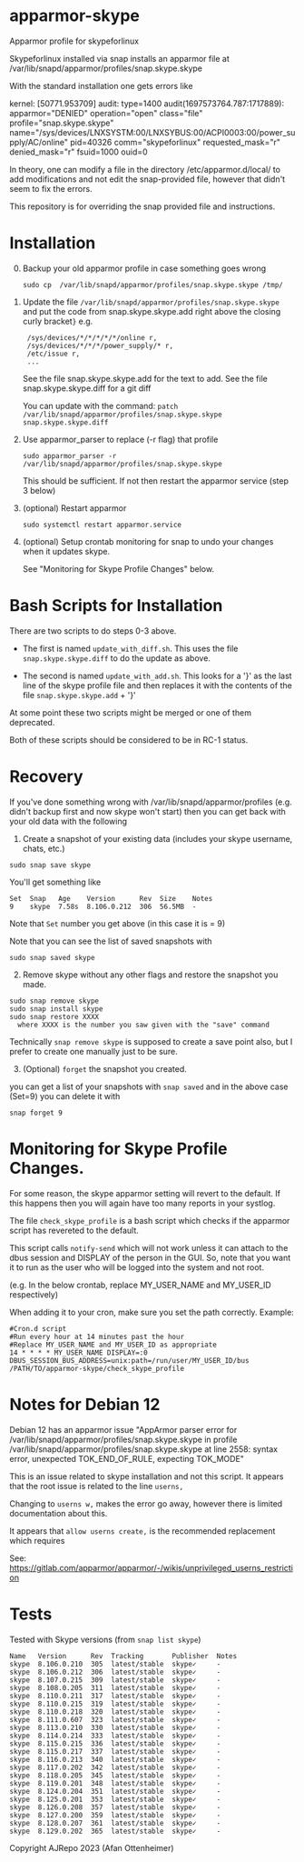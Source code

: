 # apparmor-skype
Apparmor profile for skypeforlinux

Skypeforlinux installed via snap installs an apparmor file at
/var/lib/snapd/apparmor/profiles/snap.skype.skype

With the standard installation one gets errors like

 kernel: [50771.953709] audit: type=1400 audit(1697573764.787:1717889): apparmor="DENIED" operation="open" class="file" profile="snap.skype.skype" name="/sys/devices/LNXSYSTM:00/LNXSYBUS:00/ACPI0003:00/power_supply/AC/online" pid=40326 comm="skypeforlinux" requested_mask="r" denied_mask="r" fsuid=1000 ouid=0

In theory, one can modify a file in the directory /etc/apparmor.d/local/ to add modifications and not edit the snap-provided file, however that didn't seem to fix
the errors.

This repository is for overriding the snap provided file and instructions.

# Installation

0. Backup your old apparmor profile in case something goes wrong

      `sudo cp  /var/lib/snapd/apparmor/profiles/snap.skype.skype /tmp/`

1. Update the file `/var/lib/snapd/apparmor/profiles/snap.skype.skype` and put the code from snap.skype.skype.add
   right above the closing curly bracket`}` e.g.
   ```
    /sys/devices/*/*/*/*/*/online r,
    /sys/devices/*/*/*/power_supply/* r,
    /etc/issue r,
    ...
   ```
   See the file snap.skype.skype.add for the text to add.
   See the file snap.skype.skype.diff for a git diff

   You can update with the command:
       `patch /var/lib/snapd/apparmor/profiles/snap.skype.skype snap.skype.skype.diff`

2. Use apparmor_parser to replace (-r flag) that profile

     `sudo apparmor_parser -r /var/lib/snapd/apparmor/profiles/snap.skype.skype`

    This should be sufficient. If not then restart the apparmor service (step 3 below)

3. (optional) Restart apparmor

      `sudo systemctl restart apparmor.service`

4. (optional) Setup crontab monitoring for snap to undo your changes when it updates skype.

   See "Monitoring for Skype Profile Changes" below.


# Bash Scripts for Installation

There are two scripts to do steps 0-3 above.

* The first is named `update_with_diff.sh`.  This uses the file
`snap.skype.skype.diff` to do the update as above.

* The second is named `update_with_add.sh`. This
looks for a '}' as the last line of the skype profile file and then replaces it with the
contents of the file `snap.skype.skype.add` + '}'

At some point these two scripts might be merged or one of them deprecated.

Both of these scripts should be considered to be in RC-1 status.

# Recovery
If you've done something wrong with /var/lib/snapd/apparmor/profiles (e.g. didn't backup first and now skype won't start)
then you can get back with your old data with the following

1. Create a snapshot of your existing data (includes your skype username, chats, etc.)
```
sudo snap save skype
```
You'll get something like
```
Set  Snap   Age    Version      Rev  Size    Notes
9    skype  7.58s  8.106.0.212  306  56.5MB  -
```
Note that `Set` number you get above (in this case it is = 9)

Note that you can see the list of saved snapshots with

```
sudo snap saved skype
```

2. Remove skype without any other flags and restore the snapshot you made.

```
sudo snap remove skype
sudo snap install skype
sudo snap restore XXXX
  where XXXX is the number you saw given with the "save" command
```

Technically `snap remove skype` is supposed to create a save point also, but I prefer
to create one manually just to be sure.

3. (Optional) `forget` the snapshot you created.

you can get a list of your snapshots with `snap saved` and in the above case (Set=9)
you can delete it with

`snap forget 9`

# Monitoring for Skype Profile Changes.
For some reason, the skype apparmor setting will revert to the default. If this happens
then you will again have too many reports in your systlog.

The file `check_skype_profile` is a bash script which checks if the apparmor script has
revereted to the default.

This script calls `notify-send` which will not work unless it can attach to the dbus session and
DISPLAY of the person in the GUI. So, note that you want it to run as the user who will be logged
into the system and not root.

(e.g. In the below crontab, replace MY_USER_NAME and MY_USER_ID respectively)

When adding it to your cron, make sure you set the path correctly. Example:
```
#Cron.d script
#Run every hour at 14 minutes past the hour
#Replace MY_USER_NAME and MY_USER_ID as appropriate
14 * * * * MY_USER_NAME DISPLAY=:0 DBUS_SESSION_BUS_ADDRESS=unix:path=/run/user/MY_USER_ID/bus /PATH/TO/apparmor-skype/check_skype_profile

```

# Notes for Debian 12

Debian 12 has an apparmor issue "AppArmor parser error for /var/lib/snapd/apparmor/profiles/snap.skype.skype in profile /var/lib/snapd/apparmor/profiles/snap.skype.skype at line 2558: syntax error, unexpected TOK_END_OF_RULE, expecting TOK_MODE"

This is an issue related to skype installation and not this script. It appears that the root issue is related to the line
`userns,`

Changing to `userns w,` makes the error go away, however there is limited documentation about this.

It appears that `allow userns create,` is the recommended replacement which requires

See: https://gitlab.com/apparmor/apparmor/-/wikis/unprivileged_userns_restriction

# Tests

Tested with Skype versions (from `snap list skype`)

```
Name   Version      Rev  Tracking       Publisher  Notes
skype  8.106.0.210  305  latest/stable  skype✓     -
skype  8.106.0.212  306  latest/stable  skype✓     -
skype  8.107.0.215  309  latest/stable  skype✓     -
skype  8.108.0.205  311  latest/stable  skype✓     -
skype  8.110.0.211  317  latest/stable  skype✓     -
skype  8.110.0.215  319  latest/stable  skype✓     -
skype  8.110.0.218  320  latest/stable  skype✓     -
skype  8.111.0.607  323  latest/stable  skype✓     -
skype  8.113.0.210  330  latest/stable  skype✓     -
skype  8.114.0.214  333  latest/stable  skype✓     -
skype  8.115.0.215  336  latest/stable  skype✓     -
skype  8.115.0.217  337  latest/stable  skype✓     -
skype  8.116.0.213  340  latest/stable  skype✓     -
skype  8.117.0.202  342  latest/stable  skype✓     -
skype  8.118.0.205  345  latest/stable  skype✓     -
skype  8.119.0.201  348  latest/stable  skype✓     -
skype  8.124.0.204  351  latest/stable  skype✓     -
skype  8.125.0.201  353  latest/stable  skype✓     -
skype  8.126.0.208  357  latest/stable  skype✓     -
skype  8.127.0.200  359  latest/stable  skype✓     -
skype  8.128.0.207  361  latest/stable  skype✓     -
skype  8.129.0.202  365  latest/stable  skype✓     -
```


Copyright AJRepo 2023
(Afan Ottenheimer)
